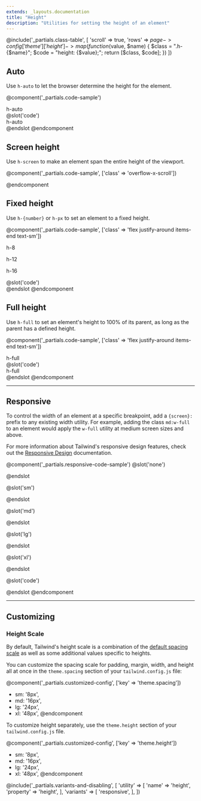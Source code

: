 ```yaml
---
extends: _layouts.documentation
title: "Height"
description: "Utilities for setting the height of an element"
---
```


@include('_partials.class-table', [
  'scroll' => true,
  'rows' => $page->config['theme']['height']->map(function ($value, $name) {
    $class = ".h-{$name}";
    $code = "height: {$value};";
    return [$class, $code];
  })
])

## Auto

Use `h-auto` to let the browser determine the height for the element.

@component('_partials.code-sample')
<div class="h-auto w-32 text-center mx-auto bg-gray-400 p-6">h-auto</div>
@slot('code')
<div class="h-auto w-32 p-6 ...">h-auto</div>
@endslot
@endcomponent

## Screen height

Use `h-screen` to make an element span the entire height of the viewport.

@component('_partials.code-sample', ['class' => 'overflow-x-scroll'])
<div class="bg-gray-400 h-screen"></div>
@endcomponent

## Fixed height

Use `h-{number}` or `h-px` to set an element to a fixed height.

@component('_partials.code-sample', ['class' => 'flex justify-around items-end text-sm'])
<div class="mr-3">
  <div class="h-8 w-8 bg-gray-400"></div>
  <p class="text-center mt-2 text-sm">h-8</p>
</div>
<div class="mr-3">
  <div class="h-12 w-12 bg-gray-400"></div>
  <p class="text-center mt-2 text-sm">h-12</p>
</div>
<div>
  <div class="h-16 w-16 bg-gray-400"></div>
  <p class="text-center mt-2 text-sm">h-16</p>
</div>
@slot('code')
<div class="h-8 w-8 ..."></div>
<div class="h-12 w-12 ..."></div>
<div class="h-16 w-16 ..."></div>
@endslot
@endcomponent

## Full height

Use `h-full` to set an element's height to 100% of its parent, as long as the parent has a defined height.

@component('_partials.code-sample', ['class' => 'flex justify-around items-end text-sm'])
<div class="h-48">
  <div class="h-full p-6 bg-gray-400">h-full</div>
</div>
@slot('code')
<div class="h-48">
  <div class="h-full p-6 bg-gray-400">h-full</div>
</div>
@endslot
@endcomponent

---

## Responsive

To control the width of an element at a specific breakpoint, add a `{screen}:` prefix to any existing width utility. For example, adding the class `md:w-full` to an element would apply the `w-full` utility at medium screen sizes and above.

For more information about Tailwind's responsive design features, check out the [Responsive Design](/docs/responsive-design) documentation.

@component('_partials.responsive-code-sample')
@slot('none')
<div class="h-8 w-32 bg-gray-400"></div>
@endslot

@slot('sm')
<div class="h-12 w-32 bg-gray-400"></div>
@endslot

@slot('md')
<div class="h-16 w-32 bg-gray-400"></div>
@endslot

@slot('lg')
<div class="h-20 w-32 bg-gray-400"></div>
@endslot

@slot('xl')
<div class="h-24 w-32 bg-gray-400"></div>
@endslot

@slot('code')
<div class="none:h-8 none:h-12 none:h-16 none:h-20 none:h-24 w-32 bg-gray-400"></div>
@endslot
@endcomponent

---

## Customizing

### Height Scale

By default, Tailwind's height scale is a combination of the [default spacing scale](/docs/customizing-spacing#default-spacing-scale) as well as some additional values specific to heights.

You can customize the spacing scale for padding, margin, width, and height all at once in the `theme.spacing` section of your `tailwind.config.js` file:

@component('_partials.customized-config', ['key' => 'theme.spacing'])
+ sm: '8px',
+ md: '16px',
+ lg: '24px',
+ xl: '48px',
@endcomponent

To customize height separately, use the `theme.height` section of your `tailwind.config.js` file.

@component('_partials.customized-config', ['key' => 'theme.height'])
+ sm: '8px',
+ md: '16px',
+ lg: '24px',
+ xl: '48px',
@endcomponent

@include('_partials.variants-and-disabling', [
    'utility' => [
        'name' => 'height',
        'property' => 'height',
    ],
    'variants' => [
        'responsive',
    ],
])
